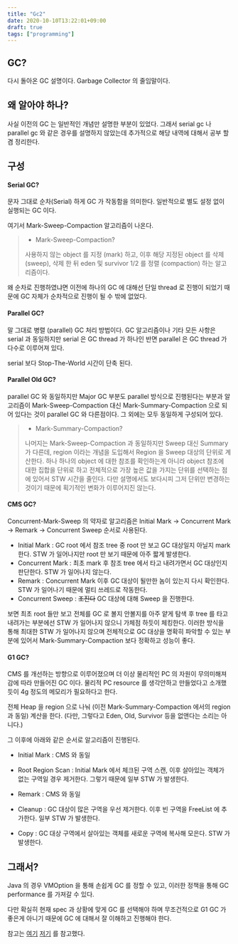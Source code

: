 ```yaml
---
title: "Gc2"
date: 2020-10-10T13:22:01+09:00
draft: true
tags: ["programming"]
---
```


## GC?

다시 돌아온 GC 설명이다. Garbage Collector 의 줄임말이다.

## 왜 알아야 하나?

사실 이전의 GC 는 일반적인 개념만 설명한 부분이 있었다. 그래서 serial gc 나 parallel gc 와 같은 경우를 
설명하지 않았는데 추가적으로 해당 내역에 대해서 공부 할 겸 정리한다.

## 구성

#### Serial GC?

문자 그대로 순차(Serial) 하게 GC 가 작동함을 의미한다. 일반적으로 별도 설정 없이 실행되는 GC 이다.

여기서 Mark-Sweep-Compaction 알고리즘이 나온다.

> - Mark-Sweep-Compaction?
>
>사용하지 않는 object 를 지정 (mark) 하고, 이후 해당 지정된 object 를 삭제 (sweep), 삭제 한 뒤
>eden 및 survivor 1/2 를 정렬 (compaction) 하는 알고리즘이다.

왜 순차로 진행하였냐면 이전에 하나의 GC 에 대해선 단일 thread 로 진행이 되었기 때문에 GC 자체가 순차적으로 진행이 될 수 밖에 없었다.

#### Parallel GC?

말 그대로 병렬 (parallel) GC 처리 방법이다. GC 알고리즘이나 기타 모든 사항은 serial 과 동일하지만
serial 은 GC thread 가 하나인 반면 parallel 은 GC thread 가 다수로 이루어져 있다.

serial 보다 Stop-The-World 시간이 단축 된다.

#### Parallel Old GC?

parallel GC 와 동일하지만 Major GC 부분도 parallel 방식으로 진행된다는 부분과 알고리즘이 Mark-Sweep-Compaction
대신 Mark-Summary-Compaction 으로 되어 있다는 것이 parallel GC 와 다른점이다.
그 외에는 모두 동일하게 구성되어 있다.

> - Mark-Summary-Compaction?
>
>나머지는 Mark-Sweep-Compaction 과 동일하지만 Sweep 대신 Summary 가 다른데, region 이라는 개념을 도입해서
>Region 을 Sweep 대상의 단위로 계산한다. 하나 하나의 object 에 대한 참조를 확인하는게 아니라
>object 참조에 대한 집합을 단위로 하고 전체적으로 가장 높은 값을 가지는 단위를 선택하는 점에 있어서
>STW 시간을 줄인다. 다만 설명에서도 보다시피 그저 단위만 변경하는 것이기 때문에 획기적인 변화가 이루어지진
>않는다.

#### CMS GC?

Concurrent-Mark-Sweep 의 약자로 알고리즘은 Initial Mark -> Concurrent Mark -> Remark -> Concurrent Sweep 순서로 사용된다.

- Initial Mark : GC root 에서 참조 tree 중 root 만 보고 GC 대상일지 아닐지 mark 한다. STW 가 일어나지만 root 만 보기 때문에 아주 짧게 발생한다.
- Concurrent Mark : 최초 mark 후 참조 tree 에서 타고 내려가면서 GC 대상인지 판단한다. STW 가 일어나지 않는다.
- Remark : Concurrent Mark 이후 GC 대상이 될만한 놈이 있는지 다시 확인한다. STW 가 일어나기 때문에 멀티 쓰레드로 작동한다.
- Concurrent Sweep : ~~조진다~~ GC 대상에 대해 Sweep 을 진행한다.

보면 최초 root 들만 보고 전체를 GC 로 볼지 안볼지를 아주 얕게 탐색 후 tree 를 타고 내려가는 부분에선 STW 가 일어나지 않으니 가체점 하듯이 체킹한다.
이러한 방식을 통해 최대한 STW 가 일어나지 않으며 전체적으로 GC 대상을 명확히 파악할 수 있는 부분에 있어서
Mark-Summary-Compaction 보다 정확하고 성능이 좋다.

#### G1 GC?

CMS 를 개선하는 방향으로 이루어졌으며 더 이상 물리적인 PC 의 자원이 무의미해져감에 따라 만들어진 GC 이다.
물리적 PC resource 를 생각안하고 만들었다고 소개했듯이 4g 정도의 메모리가 필요하다고 한다.

전체 Heap 을 region 으로 나눠 (이전 Mark-Summary-Compaction 에서의 region 과 동일) 계산을 한다.
(다만, 그렇다고 Eden, Old, Survivor 등을 없앤다는 소리는 아니다.)

그 이후에 아래와 같은 순서로 알고리즘이 진행된다.

- Initial Mark : CMS 와 동일

- Root Region Scan : Initial Mark 에서 체크된 구역 스캔, 이후 살아있는 객체가 없는 구역일 경우 제거한다. 
그렇기 때문에 일부 STW 가 발생한다.

- Remark : CMS 와 동일

- Cleanup : GC 대상이 많은 구역을 우선 제거한다. 이후 빈 구역을 FreeList 에 추가한다. 일부 STW 가 발생한다.

- Copy : GC 대상 구역에서 살아있는 객체를 새로운 구역에 복사해 모은다. STW 가 발생한다.

## 그래서?

Java 의 경우 VMOption 을 통해 손쉽게 GC 를 정할 수 있고, 이러한 정책을 통해 GC performance 를 가져갈 수 있다.

다만 확실히 현재 spec 과 상황에 맞게 GC 를 선택해야 하며 무조건적으로 G1 GC 가 좋은게 아니기 때문에 GC 에 대해서 잘 이해하고 진행해야 한다.

참고는 [여기](https://www.slipp.net/wiki/pages/viewpage.action?pageId=30770388) [저기](https://mirinae312.github.io/develop/2018/06/04/jvm_gc.html) 를 참고했다.